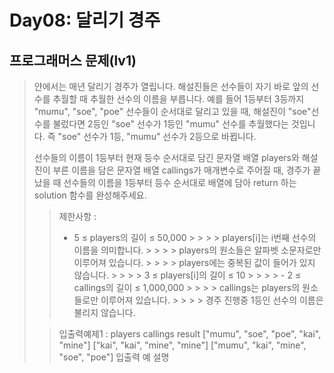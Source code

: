 # Day08: 달리기 경주
## 프로그래머스 문제(lv1)
> 얀에서는 매년 달리기 경주가 열립니다.
> 해설진들은 선수들이 자기 바로 앞의 선수를 추월할 때 추월한 선수의 이름을 부릅니다.
> 예를 들어 1등부터 3등까지 "mumu", "soe", "poe" 선수들이 순서대로 달리고 있을 때, 해설진이 "soe"선수를 불렀다면 2등인 "soe" 선수가 1등인 "mumu" 선수를 추월했다는 것입니다.
> 즉 "soe" 선수가 1등, "mumu" 선수가 2등으로 바뀝니다.
>
>
>선수들의 이름이 1등부터 현재 등수 순서대로 담긴 문자열 배열 players와 해설진이 부른 이름을 담은 문자열 배열 callings가 매개변수로 주어질 때, 경주가 끝났을 때 선수들의 이름을 1등부터 등수 순서대로 배열에 담아 return 하는 solution 함수를 완성해주세요.
>
> >제한사항 :
> >
> > - 5 ≤ players의 길이 ≤ 50,000
      > >
      > >         players[i]는 i번째 선수의 이름을 의미합니다.
      > >
      > >         players의 원소들은 알파벳 소문자로만 이루어져 있습니다.
      > >
      > >         players에는 중복된 값이 들어가 있지 않습니다.
      > >
      > >         3 ≤ players[i]의 길이 ≤ 10
      > >
      > >   - 2 ≤ callings의 길이 ≤ 1,000,000
              > >
              > >         callings는 players의 원소들로만 이루어져 있습니다.
              > >
              > >         경주 진행중 1등인 선수의 이름은 불리지 않습니다.
>
>
> >입출력예제1 : players	callings	result
["mumu", "soe", "poe", "kai", "mine"]	["kai", "kai", "mine", "mine"]	["mumu", "kai", "mine", "soe", "poe"]
입출력 예 설명